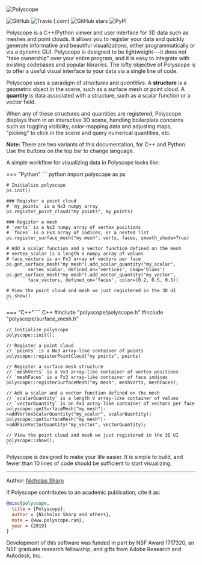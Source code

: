 ![Polyscope]([[url.prefix]]/media/teaser.svg)

![GitHub](https://img.shields.io/github/license/nmwsharp/polyscope?style=flat-square)
![Travis (.com)](https://img.shields.io/travis/com/nmwsharp/polyscope?style=flat-square)
![GitHub stars](https://img.shields.io/github/stars/nmwsharp/polyscope?style=flat-square)
![PyPI](https://img.shields.io/pypi/v/polyscope?style=flat-square)

Polyscope is a C++/Python viewer and user interface for 3D data such as meshes and point clouds. It allows you to register your data and quickly generate informative and beautiful visualizations, either programmatically or via a dynamic GUI. Polyscope is designed to be lightweight---it does not "take ownership" over your entire program, and it is easy to integrate with existing codebases and popular libraries. The lofty objective of Polyscope is to offer a useful visual interface to your data via a single line of code.

Polyscope uses a paradigm of *structures* and *quantities*. A **structure** is a geometric object in the scene, such as a surface mesh or point cloud. A **quantity** is data associated with a structure, such as a scalar function or a vector field.

When any of these structures and quantities are registered, Polyscope displays them in an interactive 3D scene, handling boilerplate concerns such as toggling visibility, color-mapping data and adjusting maps, "picking" to click in the scene and query numerical quantities, etc.

**Note:** There are two variants of this documentation, for C++ and Python. Use the buttons on the top bar to change language.

A simple workflow for visualizing data in Polyscope looks like:

=== "Python"
    ``` python
    import polyscope as ps

    # Initialize polyscope
    ps.init()

    ### Register a point cloud
    # `my_points` is a Nx3 numpy array
    ps.register_point_cloud("my points", my_points)

    ### Register a mesh
    # `verts` is a Nx3 numpy array of vertex positions
    # `faces` is a Fx3 array of indices, or a nested list
    ps.register_surface_mesh("my mesh", verts, faces, smooth_shade=True)

    # Add a scalar function and a vector function defined on the mesh
    # vertex_scalar is a length V numpy array of values
    # face_vectors is an Fx3 array of vectors per face
    ps.get_surface_mesh("my mesh").add_scalar_quantity("my_scalar", 
            vertex_scalar, defined_on='vertices', cmap='blues')
    ps.get_surface_mesh("my mesh").add_vector_quantity("my_vector", 
            face_vectors, defined_on='faces', color=(0.2, 0.5, 0.5))

    # View the point cloud and mesh we just registered in the 3D UI
    ps.show()
    ```

=== "C++"
    ``` C++
    #include "polyscope/polyscope.h"
    #include "polyscope/surface_mesh.h"

    // Initialize polyscope
    polyscope::init();
    
    // Register a point cloud
    // `points` is a Nx3 array-like container of points
    polyscope::registerPointCloud("my points", points)

    // Register a surface mesh structure
    // `meshVerts` is a Vx3 array-like container of vertex positions
    // `meshFaces` is a Fx3 array-like container of face indices  
    polyscope::registerSurfaceMesh("my mesh", meshVerts, meshFaces);

    // Add a scalar and a vector function defined on the mesh
    // `scalarQuantity` is a length V array-like container of values
    // `vectorQuantity` is an Fx3 array-like container of vectors per face
    polyscope::getSurfaceMesh("my mesh")->addVertexScalarQuantity("my_scalar", scalarQuantity);
    polyscope::getSurfaceMesh("my mesh")->addFaceVectorQuantity("my_vector", vectorQuantity);

    // View the point cloud and mesh we just registered in the 3D UI
    polyscope::show();
    ```


Polyscope is designed to make your life easier. It is simple to build, and fewer than 10 lines of code should be sufficient to start visualizing.

---
Author: [Nicholas Sharp](http://www.nmwsharp.com)

If Polyscope contributes to an academic publication, cite it as:
```bib
@misc{polyscope,
  title = {Polyscope},
  author = {Nicholas Sharp and others},
  note = {www.polyscope.run},
  year = {2019}
}
```

Development of this software was funded in part by NSF Award 1717320, an NSF graduate research fellowship, and gifts from Adobe Research and Autodesk, Inc.
# 
<!--^^^ that pound is of immeasurable importance, it hides the top level title-->
